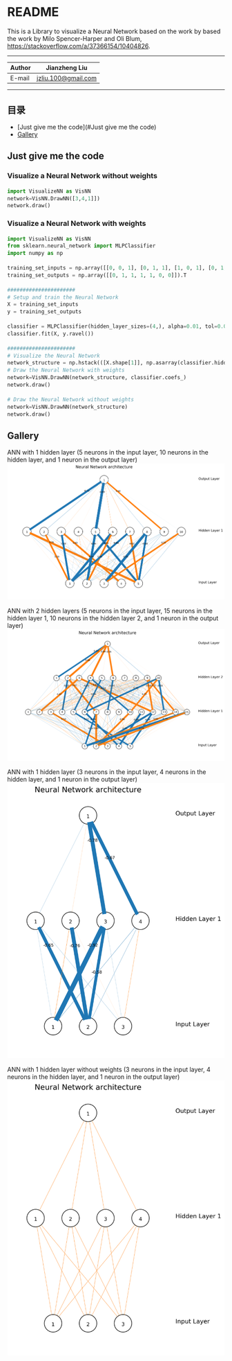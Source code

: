 README
===========================
This is a Library to visualize a Neural Network based on the work by based the work by Milo Spencer-Harper and Oli Blum, https://stackoverflow.com/a/37366154/10404826.

****
	
|Author|Jianzheng Liu|
|---|---
|E-mail|jzliu.100@gmail.com


****
## 目录
* [Just give me the code](#Just give me the code)
* [Gallery](#标题)


Just give me the code
----------

### Visualize a Neural Network without weights
```Python
import VisualizeNN as VisNN
network=VisNN.DrawNN([3,4,1]])
network.draw()
```

### Visualize a Neural Network with weights
```Python
import VisualizeNN as VisNN
from sklearn.neural_network import MLPClassifier
import numpy as np

training_set_inputs = np.array([[0, 0, 1], [0, 1, 1], [1, 0, 1], [0, 1, 0], [1, 0, 0], [1, 1, 1], [0, 0, 0]])
training_set_outputs = np.array([[0, 1, 1, 1, 1, 0, 0]]).T

######################
# Setup and train the Neural Network
X = training_set_inputs
y = training_set_outputs

classifier = MLPClassifier(hidden_layer_sizes=(4,), alpha=0.01, tol=0.001, random_state=1)
classifier.fit(X, y.ravel())

######################
# Visualize the Neural Network
network_structure = np.hstack(([X.shape[1]], np.asarray(classifier.hidden_layer_sizes), [y.shape[1]]))
# Draw the Neural Network with weights
network=VisNN.DrawNN(network_structure, classifier.coefs_)
network.draw()

# Draw the Neural Network without weights
network=VisNN.DrawNN(network_structure)
network.draw()
```

Gallery
------
ANN with 1 hidden layer (5 neurons in the input layer, 10 neurons in the hidden layer, and 1 neuron in the output layer)
![](/img/ANN_1.png "")

ANN with 2 hidden layers (5 neurons in the input layer, 15 neurons in the hidden layer 1, 10 neurons in the hidden layer 2, and 1 neuron in the output layer)
![](/img/ANN_2.png "")

ANN with 1 hidden layer (3 neurons in the input layer, 4 neurons in the hidden layer, and 1 neuron in the output layer)
![](/img/ANN_3.png "")

ANN with 1 hidden layer without weights (3 neurons in the input layer, 4 neurons in the hidden layer, and 1 neuron in the output layer)
![](/img/ANN_4.png "")
